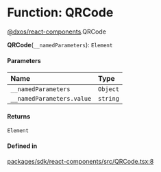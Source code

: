 # Function: QRCode

[@dxos/react-components](../modules/dxos_react_components.md).QRCode

**QRCode**(`__namedParameters`): `Element`

#### Parameters

| Name | Type |
| :------ | :------ |
| `__namedParameters` | `Object` |
| `__namedParameters.value` | `string` |

#### Returns

`Element`

#### Defined in

[packages/sdk/react-components/src/QRCode.tsx:8](https://github.com/dxos/dxos/blob/main/packages/sdk/react-components/src/QRCode.tsx#L8)
